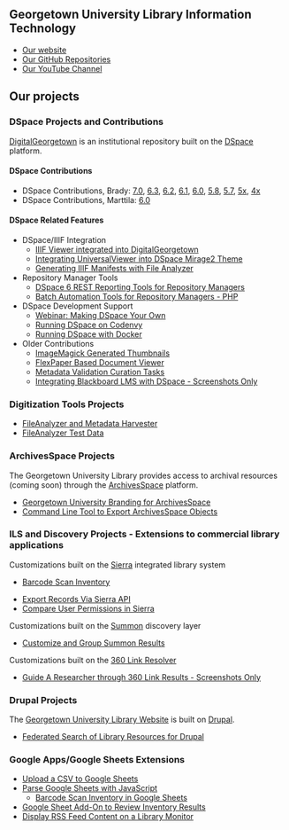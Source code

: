 ## Georgetown University Library Information Technology

* [Our website](http://www.library.georgetown.edu/lit/code)
* [Our GitHub Repositories](https://github.com/Georgetown-University-Libraries/georgetown-university-libraries.github.io)
* [Our YouTube Channel](https://www.youtube.com/playlist?list=PLqP8OmiY4pxGIlEdnpkeJcA4JQ9VomDLP)

## Our projects

### DSpace Projects and Contributions

[DigitalGeorgetown](https://repository.library.georgetown.edu/) is an institutional repository built on the [DSpace](http://dspace.org/) platform.

#### DSpace Contributions
- DSpace Contributions, Brady: 
[7.0](https://github.com/DSpace/DSpace/pulls?utf8=%E2%9C%93&q=is%3Amerged+is%3Apr+author%3Aterrywbrady+milestone%3A7.0+), 
[6.3](https://github.com/DSpace/DSpace/pulls?utf8=%E2%9C%93&q=is%3Amerged+is%3Apr+author%3Aterrywbrady+milestone%3A6.3+), 
[6.2](https://github.com/DSpace/DSpace/pulls?utf8=%E2%9C%93&q=is%3Amerged+is%3Apr+author%3Aterrywbrady+milestone%3A6.2+), 
[6.1](https://github.com/DSpace/DSpace/pulls?utf8=%E2%9C%93&q=is%3Amerged+is%3Apr+author%3Aterrywbrady+milestone%3A6.1+), 
[6.0](https://github.com/DSpace/DSpace/pulls?utf8=%E2%9C%93&q=is%3Amerged+is%3Apr+author%3Aterrywbrady+milestone%3A6.0+), 
[5.8](https://github.com/DSpace/DSpace/pulls?utf8=%E2%9C%93&q=is%3Amerged+is%3Apr+author%3Aterrywbrady+milestone%3A5.8+), 
[5.7](https://github.com/DSpace/DSpace/pulls?utf8=%E2%9C%93&q=is%3Amerged+is%3Apr+author%3Aterrywbrady+milestone%3A5.7+), 
[5x](https://github.com/DSpace/DSpace/pulls?utf8=%E2%9C%93&q=is%3Amerged+is%3Apr+author%3Aterrywbrady+milestone:5.0-feature-freeze), 
[4x](https://github.com/DSpace/DSpace/pulls?utf8=%E2%9C%93&q=is%3Amerged+is%3Apr+author%3Aterrywbrady+milestone:4.0-feature-freeze)
- DSpace Contributions, Marttila: 
[6.0](https://github.com/DSpace/DSpace/pulls?utf8=%E2%9C%93&q=is%3Amerged+is%3Apr+author%3Amjmarttila+milestone%3A6.0+) 

#### DSpace Related Features
- DSpace/IIIF Integration
  - [IIIF Viewer integrated into DigitalGeorgetown](https://repository.library.georgetown.edu/handle/10822/1044538#?m=7)
  - [Integrating UniversalViewer into DSpace Mirage2 Theme](https://gist.github.com/terrywbrady/29006fadfd94fb0e47ba29b9d29cd738)
  - [Generating IIIF Manifests with File Analyzer](https://github.com/Georgetown-University-Libraries/File-Analyzer-Test-Data/blob/master/iiif/README.md)
- Repository Manager Tools
  - [DSpace 6 REST Reporting Tools for Repository Managers](https://wiki.duraspace.org/display/DSPACE/REST+Based+Quality+Control+Reports)
  - [Batch Automation Tools for Repository Managers - PHP](http://georgetown-university-libraries.github.io/batch-tools/)
- DSpace Development Support
  - [Webinar: Making DSpace Your Own](https://gitpitch.com/DSpace-Labs/DSpace-rel-demo/webinar)
  - [Running DSpace on Codenvy](https://github.com/DSpace-Labs/DSpace-codenvy/blob/master/README.md)
  - [Running DSpace with Docker](https://github.com/DSpace-Labs/DSpace-Docker-Images/blob/master/tutorial.md)
- Older Contributions
  - [ImageMagick Generated Thumbnails](https://wiki.duraspace.org/display/DSDOC5x/ImageMagick+Media+Filters)
  - [FlexPaper Based Document Viewer](https://wiki.duraspace.org/display/DSPACE/FlexPaper+Document+Viewer+for+XMLUI)
  - [Metadata Validation Curation Tasks](https://github.com/DSpace-Labs/ctask/tree/master/metadata)
  - [Integrating Blackboard LMS with DSpace - Screenshots Only](https://github.com/Georgetown-University-Libraries/Georgetown-University-Libraries-Code/releases/tag/v1.0.7)

### Digitization Tools Projects

* [FileAnalyzer and Metadata Harvester](http://georgetown-university-libraries.github.io/File-Analyzer/)
* [FileAnalyzer Test Data](https://github.com/Georgetown-University-Libraries/File-Analyzer-Test-Data)

### ArchivesSpace Projects 

The Georgetown University Library provides access to archival resources (coming soon) through the [ArchivesSpace](http://archivesspace.org/) platform.

- [Georgetown University Branding for ArchivesSpace](https://github.com/Georgetown-University-Libraries/GUArchivesSpace)
- [Command Line Tool to Export ArchivesSpace Objects](https://github.com/Georgetown-University-Libraries/ASObjectExport)

### ILS and Discovery Projects - Extensions to commercial library applications

Customizations built on the [Sierra](https://www.iii.com/products/sierra) integrated library system
- [Barcode Scan Inventory](https://github.com/Georgetown-University-Libraries/BarcodeInventory)
* [Export Records Via Sierra API](http://georgetown-university-libraries.github.io/GUExtractSierraBibs/)
* [Compare User Permissions in Sierra](https://github.com/Georgetown-University-Libraries/Georgetown-University-Libraries-Code/releases/tag/v1.0.4)

Customizations built on the [Summon](http://www.proquest.com/products-services/The-Summon-Service.html) discovery layer
* [Customize and Group Summon Results](https://github.com/Georgetown-University-Libraries/SummonCustomization)

Customizations built on the [360 Link Resolver](http://www.proquest.com/products-services/management-solutions/360-Core.html)
* [Guide A Researcher through 360 Link Results - Screenshots Only](https://github.com/Georgetown-University-Libraries/Georgetown-University-Libraries-Code/releases/tag/v1.0.10)

### Drupal Projects

The [Georgetown University Library Website](http://www.library.georgetown.edu/) is built on [Drupal](https://www.drupal.org/).

* [Federated Search of Library Resources for Drupal](http://georgetown-university-libraries.github.io/gusuper/)

### Google Apps/Google Sheets Extensions
- [Upload a CSV to Google Sheets](https://github.com/Georgetown-University-Libraries/PlainTextCSV_GoogleAppsScript)
- [Parse Google Sheets with JavaScript](https://github.com/Georgetown-University-Libraries/ParseGoogleSheetWithJavascript)
  - [Barcode Scan Inventory in Google Sheets](https://github.com/Georgetown-University-Libraries/BarcodeInventory/tree/master/gs)
- [Google Sheet Add-On to Review Inventory Results](https://github.com/Georgetown-University-Libraries/BarcodeInventory/tree/master/gs-addon)
- [Display RSS Feed Content on a Library Monitor](https://github.com/Georgetown-University-Libraries/RSSFeedDisplay_GoogleAppScript/blob/master/README.md)
